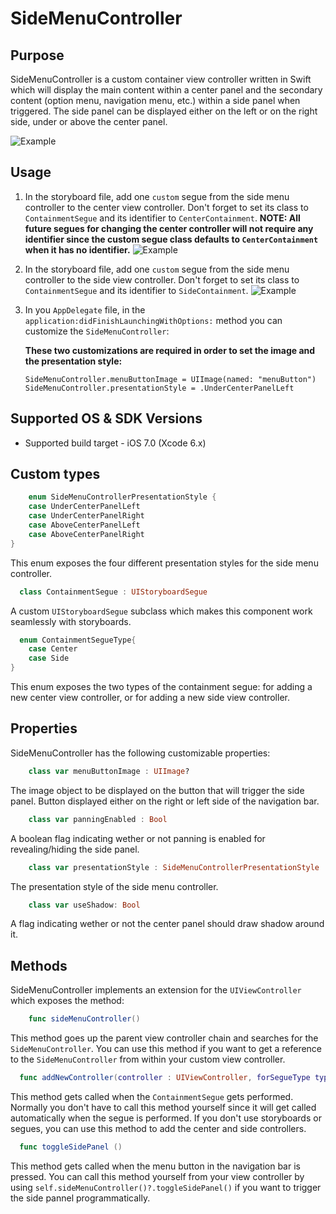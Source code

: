 # SideMenuController

Purpose
--------------

SideMenuController is a custom container view controller written in Swift which will display the main content within a center panel and the secondary content (option menu, navigation menu, etc.) within a side panel when triggered. The side panel can be displayed either on the left or on the right side, under or above the center panel.

![Example](/../master/images/preview.gif)

Usage
--------------

1. In the storyboard file, add one ``custom`` segue from the side menu controller to the center view controller. Don't forget to set its class to ``ContainmentSegue`` and its identifier to ``CenterContainment``. **NOTE: All future segues for changing the center controller will not require any identifier since the custom segue class defaults to ``CenterContainment`` when it has no identifier.**
![Example](/../master/images/segue_center.png)
2. In the storyboard file, add one ``custom`` segue from the side menu controller to the side view controller. Don't forget to set its class to ``ContainmentSegue`` and its identifier to ``SideContainment``.
![Example](/../master/images/segue_side.png)
3. In you ``AppDelegate`` file, in the ``application:didFinishLaunchingWithOptions:`` method you can customize the ``SideMenuController``:

	**These two customizations are required in order to set the image and the presentation style:**
	
	``SideMenuController.menuButtonImage = UIImage(named: "menuButton")``
        ``SideMenuController.presentationStyle = .UnderCenterPanelLeft``

Supported OS & SDK Versions
-----------------------------

* Supported build target - iOS 7.0 (Xcode 6.x)

Custom types
--------------

```swift
	enum SideMenuControllerPresentationStyle {
    case UnderCenterPanelLeft
    case UnderCenterPanelRight
    case AboveCenterPanelLeft
    case AboveCenterPanelRight
}
```

This enum exposes the four different presentation styles for the side menu controller.

```swift
  class ContainmentSegue : UIStoryboardSegue
```

A custom ``UIStoryboardSegue`` subclass which makes this component work seamlessly with storyboards.

```swift
  enum ContainmentSegueType{
    case Center
    case Side
}
```

This enum exposes the two types of the containment segue: for adding a new center view controller, or for adding a new side view controller.

Properties
--------------

SideMenuController has the following customizable properties:
```swift
	class var menuButtonImage : UIImage?
```
The image object to be displayed on the button that will trigger the side panel. Button displayed either on the right or left side of the navigation bar.
```swift
	class var panningEnabled : Bool
```
A boolean flag indicating wether or not panning is enabled for revealing/hiding the side panel.
```swift
    class var presentationStyle : SideMenuControllerPresentationStyle
```
The presentation style of the side menu controller.
```swift
    class var useShadow: Bool
```    
A flag indicating wether or not the center panel should draw shadow around it.

Methods
--------------

SideMenuController implements an extension for the ``UIViewController`` which exposes the method:

```swift
	func sideMenuController() 
```

This method goes up the parent view controller chain and searches for the ``SideMenuController``. You can use this method if you want to get a reference to the ``SideMenuController`` from within your custom view controller.

```swift
  func addNewController(controller : UIViewController, forSegueType type:ContainmentSegueType)
```

This method gets called when the ``ContainmentSegue`` gets performed. Normally you don't have to call this method yourself since it will get called automatically when the segue is performed. If you don't use storyboards or segues, you can use this method to add the center and side controllers.

```swift
  func toggleSidePanel ()
```

This method gets called when the menu button in the navigation bar is pressed. You can call this method yourself from your view controller by using ``self.sideMenuController()?.toggleSidePanel()`` if you want to trigger the side pannel programmatically.

